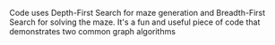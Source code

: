 Code uses Depth-First Search for maze generation and Breadth-First Search for solving the maze. 
It's a fun and useful piece of code that demonstrates two common graph algorithms
